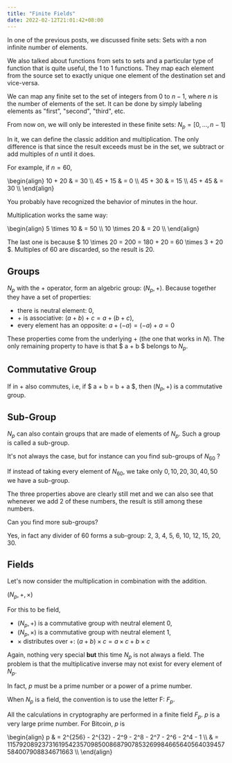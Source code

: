 ```yaml
---
title: "Finite Fields"
date: 2022-02-12T21:01:42+08:00
---
```


In one of the previous posts, we discussed finite sets: Sets with
a non infinite number of elements.

We also talked about functions from sets to sets and a particular
type of function that is quite useful, the 1 to 1 functions.
They map each element from the source set to exactly unique one element of
the destination set and vice-versa.

We can map any finite set to the set of integers from 0 to $n-1$, 
where $n$ is the number of elements of the set. It can be done by 
simply labeling elements as "first", "second", "third", etc.

From now on, we will only be interested in these finite sets: $N_p = [0, \dots, n-1]$

In it, we can define the classic addition and multiplication. The only difference is that
since the result exceeds must be in the set, we subtract or add multiples of $n$ until it does.

For example, if $n = 60$,

\begin{align}
10 + 20 & = 30 \\\\
45 + 15 & = 0 \\\\
45 + 30 & = 15 \\\\
45 + 45 & = 30 \\\\
\end{align}

You probably have recognized the behavior of minutes in the hour.

Multiplication works the same way:

\begin{align}
5 \times 10 & = 50 \\\\
10 \times 20 & = 20 \\\\
\end{align}

The last one is because $ 10 \times 20 = 200 = 180 + 20 = 60 \times 3 + 20 $. Multiples of 60 are discarded, 
so the result is $20$.

## Groups

$N_p$ with the + operator, form an algebric group: $(N_p, +)$. Because together they have a set of properties:
- there is neutral element: $0$,
- $+$ is associative: $(a + b) + c = a + (b + c)$,
- every element has an opposite: $a + (-a) = (-a) + a = 0$

These properties come from the underlying $+$ (the one that works in $N$).
The only remaining property to have is that $ a + b $ belongs to $N_p$.

## Commutative Group

If in $+$ also commutes, i.e, if $ a + b = b + a $, then $(N_p, +)$ is a commutative group.

## Sub-Group

$N_p$ can also contain groups that are made of elements of $N_p$. Such a group is called
a sub-group.

It's not always the case, but for instance can you find sub-groups of $N_{60}$ ?

If instead of taking every element of $N_{60}$, we take only $0, 10, 20, 30, 40, 50$
we have a sub-group.

The three properties above are clearly still met and we can also see that
whenever we add 2 of these numbers, the result is still among these numbers.

Can you find more sub-groups? 

Yes, in fact any divider of 60 forms a sub-group: 2, 3, 4, 5, 6, 10, 12, 15, 20, 30.

## Fields

Let's now consider the multiplication in combination with the addition.

$(N_p, +, \times)$

For this to be field, 
- $(N_p, +)$ is a commutative group with neutral element $0$,
- $(N_p, \times)$ is a commutative group with neutral element $1$,
- $\times$ distributes over $+$: $(a + b) \times c = a \times c + b \times c$

Again, nothing very special **but** this time $N_p$ is not always a field.
The problem is that the multiplicative inverse may not exist for every element of $N_p$.

In fact, $p$ must be a prime number or a power of a prime number.

When $N_p$ is a field, the convention is to use the letter F: $F_p$.

All the calculations in cryptography are performed in a finite field $F_p$.
$p$ is a very large prime number. For Bitcoin, $p$ is

\begin{align}
 p & = 2^{256} - 2^{32} - 2^9 - 2^8 - 2^7 - 2^6 - 2^4 - 1  \\\\
 & = 115792089237316195423570985008687907853269984665640564039457584007908834671663 \\\\
\end{align}


